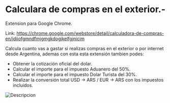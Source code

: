 # Calculara de compras en el exterior.-

Extension para Google Chrome.

Link: https://chrome.google.com/webstore/detail/calculadora-de-compras-en/jdiiofgmndfmjgmgkdogjkelfgjnicim


Calcula cuanto vas a gastar si realizas compras en el exterior o por internet desde Argentina, ademas con esta esta extensión tambien podes:

- Obtener la cotización oficial del dolar.
- Calcular el importe para el impuesto Aduanero del 50%.
- Calcular el importe para el impuesto Dolar Turista del 30%.
- Realizar la conversión total USD -> ARS / EUR -> ARS con los impuestos incluidos.

![Descripcion](https://k33.kn3.net/taringa/7/5/E/D/6/5/emilandi/043.jpg)
